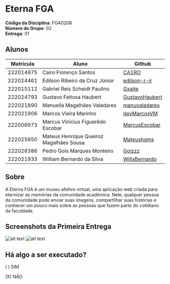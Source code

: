 # Eterna FGA

**Código da Disciplina**: FGA0208<br>
**Número do Grupo**: 02<br>
**Entrega**: 01<br>

## Alunos

| Matrícula | Aluno                                   | Github |
| --------- | --------------------------------------- | --------- |
| 222014975 | Cairo Florenço Santos                   | [CA1RO](https://github.com/CA1RO) |
| 222024461 | Edilson Ribeiro da Cruz Júnior          | [edilson-r-jr](https://github.com/edilson-r-jr)|
| 222015112 | Gabriel Reis Scheidt Paulino            | [Gxaite](https://github.com/Gxaite)|
| 222024793 | Gustavo Feitosa Haubert                 | [GustavoHaubert](https://github.com/GustavoHaubert)|
| 222021890 | Manuella Magalhães Valadares            | [manuvaladares](https://github.com/manuvaladares)|
| 222021906 | Marcos Vieira Marinho                   | [devMarcosVM](https://github.com/devMarcosVM)|
| 222006973 | Marcus Vinícius Figuerêdo Escobar       | [MarcusEscobar](https://github.com/MarcusEscobar)|
| 222025950 | Mateus Henrique Queiroz Magalhães Sousa | [Mateushqms](https://github.com/Mateushqms)|
| 222026386 | Pedro Gois Marques Monteiro             | [Goizzz](https://github.com/Goizzz)|
| 222021933 | William Bernardo da Silva               | [WillxBernardo](https://github.com/willxbernardo)|

## Sobre

A Eterna FGA é um museu afetivo virtual, uma aplicação web criada para eternizar as memórias da comunidade acadêmica. Nele, qualquer pessoa da comunidade pode enviar suas imagens, compartilhar suas histórias e conhecer um pouco mais sobre as pessoas que fazem parte do cotidiano da faculdade.

## Screenshots da Primeira Entrega

![alt text](/imagens/mapamental.png)
![alt text](/imagens/bpmn1.png)

## Há algo a ser executado?

( ) SIM

(X) NÃO



